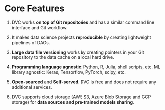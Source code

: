 # Core Features


1. DVC works **on top of Git repositories** and has a similar command line
interface and Git workflow.

2. It makes data science projects **reproducible** by creating lightweight
pipelines of DAGs.

3. **Large data file versioning** works by creating pointers in your Git
repository to the data cache on a local hard drive.

4. **Programming language agnostic**: Python, R, Julia, shell scripts, etc.
ML library agnostic: Keras, Tensorflow, PyTorch, scipy, etc.

5. **Open-sourced** and **Self-served**. DVC is free and does not require any
additional services.

6. DVC supports cloud storage (AWS S3, Azure Blob Storage and GCP storage) for
**data sources and pre-trained models sharing**.
